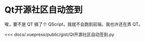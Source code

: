 # Qt开源社区自动签到

唉，要不是 QT 搞了个 QScript，我就不会跑到前端，我也许还在弄 QT。

<<< docs/.vuepress/public/gist/Qt开源社区自动签到.py